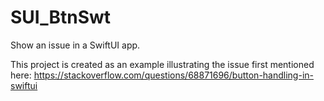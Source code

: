 # SUI_BtnSwt
Show an issue in a SwiftUI app.

This project is created as an example illustrating the issue first mentioned here:
https://stackoverflow.com/questions/68871696/button-handling-in-swiftui
